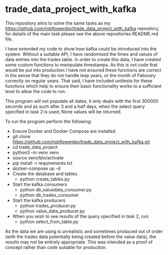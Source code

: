 # trade_data_project_with_kafka

This repository aims to solve the same tasks as my
https://github.com/robflowerday/trade_data_project_with_kafka
repository, for details of the main task please see
the above repositories README.md file.

I have extended my code to show how kafka could be
introduced into the system. Without a suitable API, I
have randomised the times and values of data entries
into the trades table. In order to create this data, I
have created some custom functions to manipulate
timestamps. As this is not code that would be put into
production I have not ensured these functions are correct
in the sense that they do not handle leap years, or the
month of Feburary correctly on regular years. That said,
I have included unittests for these functions which help
to ensure their basic functionality works to a sufficient
level to allow the code to run.

This program will not populate all dates, it only deals
with the first 300000 seconds and as such after 3 and a
half days, when the select query specified in task 2 is
used, None values will be returned.

To run the program perform the following:
- Ensure Docker and Docker Compose are installed.
- git clone https://github.com/robflowerday/trade_data_project_with_kafka.git
- cd trade_data_project
- python3 -m venv venv
- source venv/bin/activate
- pip install -r requirements.txt
- docker-compose up -d
- Create the database and tables
  - python create_tables.py
- Start the kafka consumers
  - python db_valuedata_consumer.py
  - python db_trades_consumer
- Start the kafka producers
  - python trades_producer.py
  - python value_data_producer.py
- When you wish to see results of the query specified
  in task 2, run:
  - python select_from_table.py

As the data we are using is unrealistic and sometimes
produced out of order (with the trades data potentially
being created before the value data), the results may
not be entirely appropriate. This was intended as a
proof of concept rather than code suitable for production.
